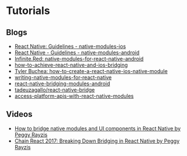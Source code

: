
# Tutorials

## <a name="Blogs">Blogs</a>

- [React Native: Guidelines - native-modules-ios](https://facebook.github.io/react-native/docs/native-modules-ios.html)
- [React Native - Guidelines - native-modules-android](https://www.decoide.org/react-native/docs/native-modules-android.html)
- [Infinite.Red: native-modules-for-react-native-android](https://shift.infinite.red/native-modules-for-react-native-android-ac05dbda800d)
- [how-to-achieve-react-native-and-ios-bridging](http://www.tothenew.com/blog/how-to-achieve-react-native-and-ios-bridging/)
- [Tyler Buchea: how-to-create-a-react-native-ios-native-module](http://blog.tylerbuchea.com/how-to-create-a-react-native-ios-native-module/)
- [writing-native-modules-for-react-native](https://www.promptworks.com/blog/writing-native-modules-for-react-native)
- [react-native-bridging-modules-android](http://www.codepool.biz/react-native-bridging-modules-android.html)
- [tadeuzagallo/react-native-bridge](https://tadeuzagallo.com/blog/react-native-bridge/)
- [access-platform-apis-with-react-native-modules](https://www.sitepoint.com/access-platform-apis-with-react-native-modules/)

## <a name="Videos">Videos</a>

- [How to bridge native modules and UI components in React Native by Peggy Rayzis](https://www.youtube.com/watch?v=OrIIPNEjQfs)
- [Chain React 2017: Breaking Down Bridging in React Native by Peggy Rayzis
](https://www.youtube.com/watch?v=GiUo88TGebs)